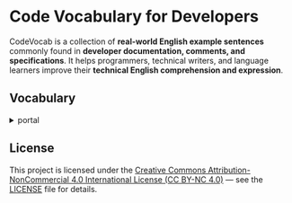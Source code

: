 # Code Vocabulary for Developers

CodeVocab is a collection of **real-world English example sentences** commonly found in **developer documentation, comments, and specifications**. It helps programmers, technical writers, and language learners improve their **technical English comprehension and expression**.

## Vocabulary

<details>

<summary>portal</summary>

* n. 门户网站
  * [Backstage is an open framework for building developer portals.](https://github.com/backstage/backstage#:~:text=Backstage%20is%20an%20open%20framework%20for%20building%20developer%20portals)
    Backstage 是一个用于构建开发者门户的开放框架。
* n. 出入口
* n. 正门

</details>

## License

This project is licensed under the [Creative Commons Attribution-NonCommercial 4.0 International License (CC BY-NC 4.0)](https://creativecommons.org/licenses/by-nc/4.0/) — see the [LICENSE](https://github.com/dushaoshuai/code-vocab/blob/main/LICENSE) file for details.
